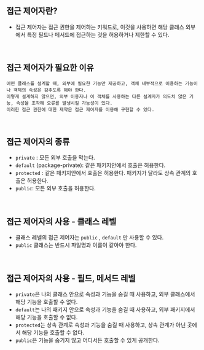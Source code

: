 ## 접근 제어자란?

* 접근 제어자는 접근 권한을 제어하는 키워드로, 이것을 사용하면 해당 클래스 외부에서 특정 필드나 메서드에 접근하는 것을 허용하거나 제한할 수 있다.

<br>

## 접근 제어자가 필요한 이유

```
어떤 클래스를 설계할 때, 외부에 필요한 기능만 제공하고, 객체 내부적으로 이용하는 기능이나 객체의 속성은 감추도록 해야 한다.
이렇게 설계하지 않으면, 외부 이용자나 이 객체를 사용하는 다른 설계자가 의도치 않은 기능, 속성을 조작해 오류를 발생시킬 가능성이 있다.
이러한 접근 권한에 대한 제약은 접근 제어자를 이용해 구현할 수 있다.
```

<br>

## 접근 제어자의 종류

* `private` : 모든 외부 호출을 막는다.
* `default` (package-private): 같은 패키지안에서 호출은 허용한다.
* `protected` : 같은 패키지안에서 호출은 허용한다. 패키지가 달라도 상속 관계의 호출은 허용한다.
* `public`: 모든 외부 호출을 허용한다.

<br>

## 접근 제어자의 사용 - 클래스 레벨

* 클래스 레벨의 접근 제어자는 `public` , `default` 만 사용할 수 있다.
* `public` 클래스는 반드시 파일명과 이름이 같아야 한다.

<br>

## 접근 제어자의 사용 - 필드, 메서드 레벨

* `private`은 나의 클래스 안으로 속성과 기능을 숨길 때 사용하고, 외부 클래스에서 해당 기능을 호출할 수 없다.
* `default`는 나의 패키지 안으로 속성과 기능을 숨길 때 사용하고, 외부 패키지에서 해당 기능을 호출할 수 없다.
* `protected`는 상속 관계로 속성과 기능을 숨길 때 사용하고, 상속 관계가 아닌 곳에서 해당 기능을 호출할 수 없다.
* `public`은 기능을 숨기지 않고 어디서든 호출할 수 있게 공개한다.
